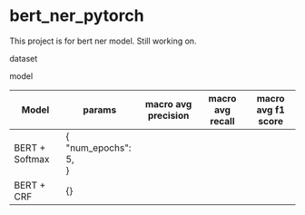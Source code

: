 # bert_ner_pytorch

This project is for bert ner model. Still working on.

dataset 



model

| Model          | params                         | macro avg precision | macro avg recall | macro avg f1 score |
| -------------- | ------------------------------ | ------------------- | ---------------- | ------------------ |
| BERT + Softmax | {<br />"num_epochs": 5,<br />} |                     |                  |                    |
| BERT + CRF     | {}                             |                     |                  |                    |

